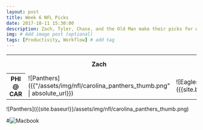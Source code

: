 ```yaml
---
layout: post
title: Week 6 NFL Picks
date: 2017-10-11 15:30:00
description: Zach, Tyler, Chase, and the Old Man make their picks for week 6 games in the NFL.
img: # Add image post (optional)
tags: [Productivity, Workflow] # add tag
---
```


<table align='center'>
    <tr>
        <th></th>
        <th>Zach</th>
        <th>Tyler</th>
        <th>Chase</th>
        <th>Old Man</th>
    </tr>
    <tr>
        <th>PHI @ CAR</th>
        <td>![Panthers]({{"/assets/img/nfl/carolina_panthers_thumb.png" | absolute_url}})</td>
        <td>![Eagles]({{site.baseurl}}/assets/img/nfl/philadelphia_eagles_thumb.png)</td>
        <td>N/A</td>
        <td>N/A</td>
    </tr>
</table>
![Panthers]({{site.baseurl}}/assets/img/nfl/carolina_panthers_thumb.png)

#![Macbook]({{site.baseurl}}/assets/img/mac.jpg)

